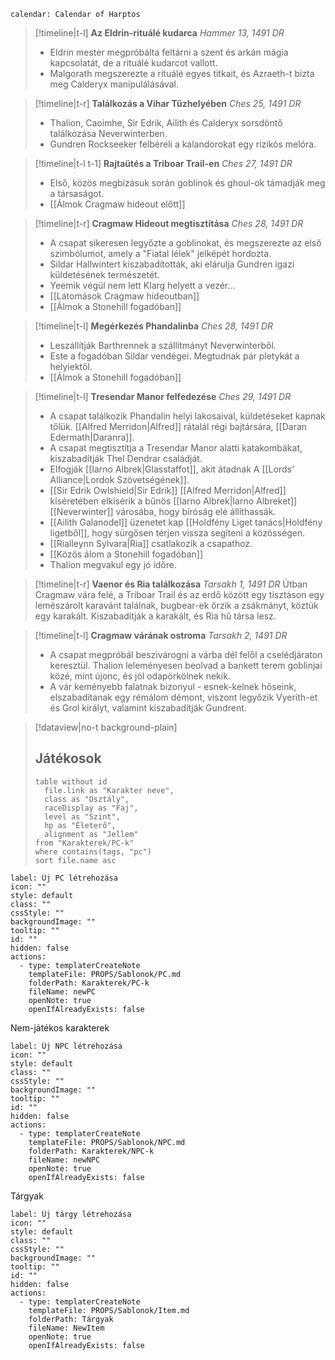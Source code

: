 ```calendarium
calendar: Calendar of Harptos
```

> [!timeline|t-l] **Az Eldrin-rituálé kudarca** _Hammer 13, 1491 DR_
> - Eldrin mester megpróbálta feltárni a szent és arkán mágia kapcsolatát, de a rituálé kudarcot vallott.
> - Malgorath megszerezte a rituálé egyes titkait, és Azraeth-t bízta meg Calderyx manipulálásával.

> [!timeline|t-r] **Találkozás a Vihar Tűzhelyében** _Ches 25, 1491 DR_
> - Thalion, Caoimhe, Sir Edrik, Ailith és Calderyx sorsdöntő találkozása Neverwinterben.
> - Gundren Rockseeker felbéreli a kalandorokat egy rizikós melóra.

> [!timeline|t-l t-1] **Rajtaütés a Triboar Trail-en** _Ches 27, 1491 DR_
> - Első, közös megbízásuk során goblinok és ghoul-ok támadják meg a társaságot.
> - [[Álmok Cragmaw hideout előtt]]

> [!timeline|t-r] **Cragmaw Hideout megtisztítása** _Ches 28, 1491 DR_
> - A csapat sikeresen legyőzte a goblinokat, és megszerezte az első szimbólumot, amely a "Fiatal lélek" jelképét hordozta.
> - Sildar Hallwintert kiszabadították, aki elárulja Gundren igazi küldetésének természetét.
> - Yeemik végül nem lett Klarg helyett a vezér...
> - [[Látomások Cragmaw hideoutban]]
> - [[Álmok a Stonehill fogadóban]]

> [!timeline|t-l] **Megérkezés Phandalinba** _Ches 28, 1491 DR_
> - Leszállítják Barthrennek a szállítmányt Neverwinterből.
> - Este a fogadóban Sildar vendégei. Megtudnak pár pletykát a helyiektől.
> - [[Álmok a Stonehill fogadóban]]

> [!timeline|t-l] **Tresendar Manor felfedezése**  _Ches 29, 1491 DR_
> - A csapat találkozik Phandalin helyi lakosaival, küldetéseket kapnak tőlük. [[Alfred Merridon|Alfred]] rátalál régi bajtársára, [[Daran Edermath|Daranra]].
> - A csapat megtisztítja a Tresendar Manor alatti katakombákat, kiszabadítják Thel Dendrar családját.
> - Elfogják [[Iarno Albrek|Glasstaffot]], akit átadnak A [[Lords' Alliance|Lordok Szövetségének]].
> - [[Sir Edrik Owlshield|Sir Edrik]] [[Alfred Merridon|Alfred]] kíséretében elkísérik a bűnös [[Iarno Albrek|Iarno Albreket]] [[Neverwinter]] városába, hogy bíróság elé állíthassák.
> - [[Ailith Galanodel]] üzenetet kap [[Holdfény Liget tanács|Holdfény ligetből]], hogy sürgősen térjen vissza segíteni a közösségen.
> - [[Rialleynn Sylvara|Ria]] csatlakozik a csapathoz.
> - [[Közös álom a Stonehill fogadóban]]
> - Thalion megvakul egy jó időre.

> [!timeline|t-r] **Vaenor és Ria találkozása** _Tarsakh 1, 1491 DR_
> Útban Cragmaw vára felé, a Triboar Trail és az erdő között egy tisztáson egy lemészárolt karavánt találnak, bugbear-ek őrzik a zsákmányt, köztük egy karakált.
> Kiszabadítják a karakált, és Ria hű társa lesz.

> [!timeline|t-l] **Cragmaw várának ostroma** _Tarsakh 2, 1491 DR_
> - A csapat megpróbál beszivárogni a várba dél felől a cselédjáraton keresztül. Thalion leleményesen beolvad a bankett terem goblinjai közé, mint újonc, és jól odapörkölnek nekik.
> - A vár keményebb falatnak bizonyul - esnek-kelnek hőseink, elszabadítanak egy rémálom démont, viszont legyőzik Vyerith-et és Grol királyt, valamint kiszabadítják Gundrent.

> [!dataview|no-t background-plain]
> ## Játékosok
> ```dataview
> table without id
>   file.link as "Karakter neve",
>   class as "Osztály",
>   raceDisplay as "Faj",
>   level as "Szint",
>   hp as "Életerő",
>   alignment as "Jellem"
> from "Karakterek/PC-k"
> where contains(tags, "pc")
> sort file.name asc
> ```

```meta-bind-button
label: Új PC létrehozása
icon: ""
style: default
class: ""
cssStyle: ""
backgroundImage: ""
tooltip: ""
id: ""
hidden: false
actions:
  - type: templaterCreateNote
    templateFile: PROPS/Sablonok/PC.md
    folderPath: Karakterek/PC-k
    fileName: newPC
    openNote: true
    openIfAlreadyExists: false

```

Nem-játékos karakterek

```meta-bind-button
label: Új NPC létrehozása
icon: ""
style: default
class: ""
cssStyle: ""
backgroundImage: ""
tooltip: ""
id: ""
hidden: false
actions:
  - type: templaterCreateNote
    templateFile: PROPS/Sablonok/NPC.md
    folderPath: Karakterek/NPC-k
    fileName: newNPC
    openNote: true
    openIfAlreadyExists: false
```

Tárgyak

```meta-bind-button
label: Új tárgy létrehozása
icon: ""
style: default
class: ""
cssStyle: ""
backgroundImage: ""
tooltip: ""
id: ""
hidden: false
actions:
  - type: templaterCreateNote
    templateFile: PROPS/Sablonok/Item.md
    folderPath: Tárgyak
    fileName: NewItem
    openNote: true
    openIfAlreadyExists: false
```